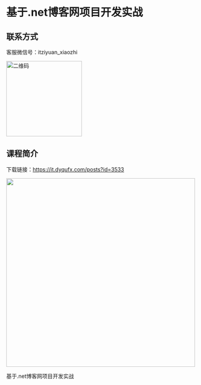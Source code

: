 # 基于.net博客网项目开发实战

## 联系方式

客服微信号：itziyuan_xiaozhi

<img src="https://ziyuanyun.oss-cn-guangzhou.aliyuncs.com/common/20240614073449/666b82192834a.jpg" width="200" height="200" alt="二维码">

## 课程简介

下载链接：https://it.dyqufx.com/posts?id=3533

<img src="https://ziyuanyun.oss-cn-guangzhou.aliyuncs.com/yun/20240515185217/664493e137828.jpg" width="500" alt="">

  

 基于.net博客网项目开发实战

  